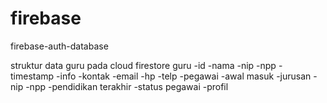 # firebase
firebase-auth-database

struktur data guru pada cloud firestore
guru
  -id
    -nama
    -nip
    -npp
    -timestamp
    -info
       -kontak
			-email
			-hp
			-telp
       -pegawai
	   		-awal masuk
			-jurusan
			-nip
			-npp
			-pendidikan terakhir
			-status pegawai
       -profil
	   
